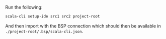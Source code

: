 Run the following:

```sh
scala-cli setup-ide src1 src2 project-root
```

And then import with the BSP connection which should then be available in `./project-root/.bsp/scala-cli.json`.